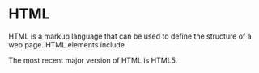 # HTML















HTML is a markup language that can be used to define the structure of a web page. HTML elements include





















The most recent major version of HTML is HTML5.